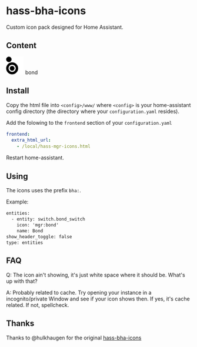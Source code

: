 # hass-bha-icons

Custom icon pack designed for Home Assistant.

## Content

![Preview](./svg/bond.svg) bond<br />


## Install

Copy the html file into `<config>/www/` where `<config>` is your home-assistant config directory (the directory where your `configuration.yaml` resides).

Add the folowing to the `frontend` section of your `configuration.yaml`

```yaml
frontend:
  extra_html_url:
    - /local/hass-mgr-icons.html
```

Restart home-assistant.

## Using

The icons uses the prefix `bha:`.

Example:

```
entities:
  - entity: switch.bond_switch
    icon: 'mgr:bond'
    name: Bond
show_header_toggle: false
type: entities
```

## FAQ

Q: The icon ain't showing, it's just white space where it should be. What's up with that?

A: Probably related to cache. Try opening your instance in a incognito/private Window and see if your icon shows then. If yes, it's cache related. If not, spellcheck.

## Thanks

Thanks to @hulkhaugen for the original [hass-bha-icons](https://github.com/hulkhaugen/hass-bha-icons)
